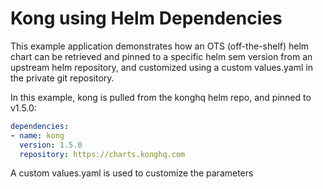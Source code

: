 # Kong using Helm Dependencies

This example application demonstrates how an OTS (off-the-shelf) helm chart can be retrieved and
pinned to a specific helm sem version from an upstream helm repository, and customized using a custom
values.yaml in the private git repository.

In this example, kong is pulled from the konghq helm repo, and pinned to v1.5.0:

```yaml
dependencies:
- name: kong
  version: 1.5.0
  repository: https://charts.konghq.com
```

A custom values.yaml is used to customize the parameters
